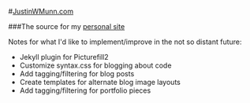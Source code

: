 #[JustinWMunn.com](http://justinwmunn.com)

###The source for my [personal site](http://justinwmunn.com)

Notes for what I'd like to implement/improve in the not so distant future:

* Jekyll plugin for Picturefill2
* Customize syntax.css for blogging about code
* Add tagging/filtering for blog posts
* Create templates for alternate blog image layouts
* Add tagging/filtering for portfolio pieces
